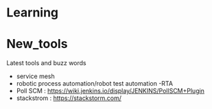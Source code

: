 # Learning

# New_tools
Latest tools and buzz words
- service mesh
- robotic process automation/robot test automation -RTA
- Poll SCM : https://wiki.jenkins.io/display/JENKINS/PollSCM+Plugin
- stackstrom  :  https://stackstorm.com/
